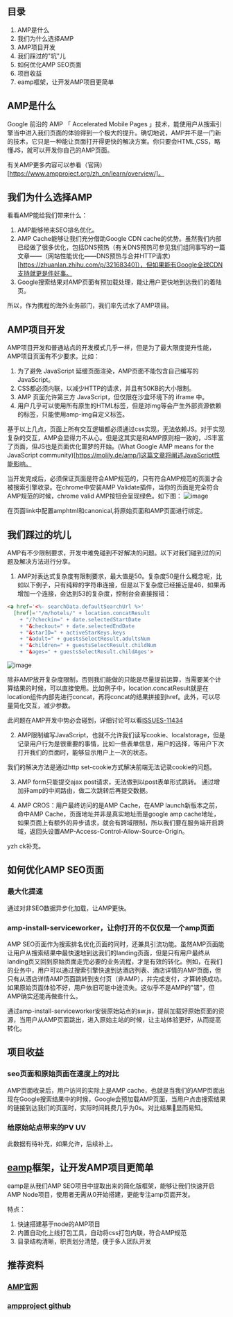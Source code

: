 ## 目录
1. AMP是什么
2. 我们为什么选择AMP
3. AMP项目开发
4. 我们踩过的"坑"儿
5. 如何优化AMP SEO页面
6. 项目收益
7. eamp框架，让开发AMP项目更简单


## AMP是什么

Google 前沿的 AMP 「 Accelerated Mobile Pages 」技术，能使用户从搜索引擎当中进入我们页面的体验得到一个极大的提升。确切地说，AMP并不是一门新的技术，它只是一种能让页面打开得更快的解决方案。你只要会HTML,CSS，略懂JS，就可以开发你自己的AMP页面。

有关AMP更多内容可以参看（官网）[https://www.ampproject.org/zh_cn/learn/overview/]。


## 我们为什么选择AMP

看看AMP能给我们带来什么：
1. AMP能够带来SEO排名优化。
2. AMP Cache能够让我们充分借助Google CDN cache的优势。虽然我们内部已经做了很多优化，包括DNS预热（有关DNS预热可参见我们组同事写的一篇文章——（网站性能优化——DNS预热与合并HTTP请求）[https://zhuanlan.zhihu.com/p/32168340]），但如果能有Google全球CDN支持就更是件好事。
3. Google搜索结果对AMP页面有预加载处理，能让用户更快地到达我们的着陆页。

所以，作为携程的海外业务部门，我们率先试水了AMP项目。


## AMP项目开发

AMP项目开发和普通站点的开发模式几乎一样，但是为了最大限度提升性能，AMP项目页面有不少要求。比如：
1. 为了避免 JavaScript 延缓页面渲染，AMP页面不能包含自己编写的JavaScript。
2. CSS都必须内联，以减少HTTP的请求，并且有50KB的大小限制。
3. AMP 页面允许第三方 JavaScript，但仅限在沙盒环境下的 iframe 中。
4. 用户几乎可以使用所有原生的HTML标签，但是对img等会产生外部资源依赖的标签，只能使用amp-img自定义标签。

基于以上几点，页面上所有交互逻辑都必须通过css实现，无法依赖JS。对于实现复杂的交互，AMP会显得力不从心。但是这其实是和AMP原则相一致的，JS丰富了页面，但JS也是页面优化噩梦的开始。(What Google AMP means for the JavaScript community)[https://molily.de/amp/]这篇文章将阐述JavaScript性能影响。

当开发完成后，必须保证页面是符合AMP规范的，只有符合AMP规范的页面才会被搜索引擎收录。在chrome中安装AMP Validate插件，当你的页面是完全符合AMP规范的时候，chrome valid AMP按钮会呈现绿色。如下图：
![image](https://user-images.githubusercontent.com/5029635/37567101-f17cd30c-2afc-11e8-9080-88711f033db8.png)

在页面link中配置amphtml和canonical,将原始页面和AMP页面进行绑定。


## 我们踩过的坑儿

AMP有不少限制要求，开发中难免碰到不好解决的问题。以下对我们碰到过的问题及解决方法进行分享。

1. AMP对表达式复杂度有限制要求，最大值是50。复杂度50是什么概念呢，比如以下例子，只有纯粹的字符串连接，但是以下复杂度已经接近是46，如果再增加一个连接，会达到53的复杂度，控制台会直接报错：
```HTML
<a href='<%- searchData.defaultSearchUrl %>'
  [href]='"/m/hotels/" + location.concatResult
    + "/?checkin=" + date.selectedStartDate
    + "&checkout=" + date.selectedEndDate
    + "&starID=" + activeStarKeys.keys
    + "&adult=" + guestsSelectResult.adultsNum
    + "&children=" + guestsSelectResult.childNum
    + "&ages=" + guestsSelectResult.childAges'>
```
![image](https://user-images.githubusercontent.com/5029635/37567104-fa18ddf8-2afc-11e8-866a-427f7f9c08c4.png)

除非AMP放开复杂度限制，否则我们能做的只能是尽量提前运算，当需要某个计算结果的时候，可以直接使用。比如例子中，location.concatResult就是在location组件内部先进行concat，再将concat的结果拼接到href。此外，可以尽量简化交互，减少参数。

此问题在AMP开发中势必会碰到，详细讨论可以看[ISSUES-11434](https://github.com/ampproject/amphtml/issues/11434)

2. AMP限制编写JavaScript，也就不允许我们读写cookie、localstorage，但是记录用户行为是很重要的事情，比如一些表单信息，用户的选择，等用户下次打开我们的页面时，能够显示用户上一次的状态。

我们的解决方法是通过http set-cookie方式解决前端无法记录cookie的问题。

3. AMP form只能提交ajax post请求，无法做到以post表单形式跳转。
通过增加非amp的中间路由，做二次跳转后再提交数据。

4. AMP CROS：用户最终访问的是AMP Cache，在AMP launch新版本之前，命中AMP Cache，页面地址并非是真实地址而是google amp cache地址，如果页面上有额外的异步请求，就会有跨域限制，所以我们要在服务端开启跨域，返回头设置AMP-Access-Control-Allow-Source-Origin。

yzh ck补充。


## 如何优化AMP SEO页面

### 最大化提速

通过对非SEO数据异步化加载，让AMP更快。

### amp-install-serviceworker，让你打开的不仅仅是一个amp页面

AMP SEO页面作为搜索排名优化页面的同时，还兼具引流功能。虽然AMP页面能让用户从搜索结果中最快速地到达我们的landing页面，但是只有用户最终从landing页又回到原始页面走完必要的业务流程，才是有效的转化。例如，在我们的业务中，用户可以通过搜索引擎快速到达酒店列表、酒店详情的AMP页面，但只有从酒店详情AMP页面跳转到支付页（非AMP），并完成支付，才算转换成功。如果原始页面体验不好，用户依旧可能中途流失。这似乎不是AMP的"错"，但AMP确实还能再做些什么。

通过amp-install-serviceworker安装原始站点的sw.js，提前加载好原始页面的资源，当用户从AMP页面跳出，进入原始主站的时候，让主站体验更好，从而提高转化。


## 项目收益

### seo页面和原始页面在速度上的对比

AMP页面收录后，用户访问的实际上是AMP cache，也就是当我们的AMP页面出现在Google搜索结果中的时候，Google会预加载AMP页面，当用户点击搜索结果的链接到达我们的页面时，实际时间耗费几乎为0s。对比结果显而易知。

### 给原始站点带来的PV UV

此数据有待补充，如果允许，后续补上。


## [eamp](https://github.com/Jade05/eamp)框架，让开发AMP项目更简单

eamp是从我们AMP SEO项目中提取出来的简化版框架，能够让我们快速开启AMP Node项目，使用者无需从0开始搭建，更能专注amp页面开发。

特点：
1. 快速搭建基于node的AMP项目
2. 内置自动化上线打包工具，自动将css打包内联，符合AMP规范
3. 目录结构清晰，职责划分清楚，便于多人团队开发


## 推荐资料
### [AMP官网](https://www.ampproject.org/)
### [ampproject github](https://github.com/ampproject/amphtml)

